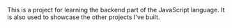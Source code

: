 This is a project for learning the backend part of the JavaScript language. It is also used to showcase the other projects I've built.
